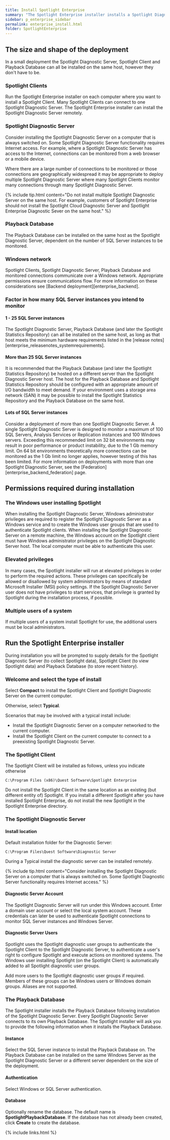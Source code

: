 ```yaml
---
title: Install Spotlight Enterprise
summary: "The Spotlight Enterprise installer installs a Spotlight Diagnostic Server (to collect Spotlight data), a Spotlight Client (to view Spotlight data) and a Playback Database (to store recent history). These three elements constitute a minimal Spotlight Enterprise deployment which can be expanded post install."
sidebar: p_enterprise_sidebar
permalink: enterprise_install.html
folder: SpotlightEnterprise
---
```



## The size and shape of the deployment

In a small deployment the Spotlight Diagnostic Server, Spotlight Client and Playback Database can all be installed on the same host, however they don't have to be.

### Spotlight Clients

Run the Spotlight Enterprise installer on each computer where you want to install a Spotlight Client. Many Spotlight Clients can connect to one Spotlight Diagnostic Server. The Spotlight Enterprise installer can install the Spotlight Diagnostic Server remotely.


### Spotlight Diagnostic Server

Consider installing the Spotlight Diagnostic Server on a computer that is always switched on. Some Spotlight Diagnostic Server functionality requires Internet access. For example, where a Spotlight Diagnostic Server has access to the Internet, connections can be monitored from a web browser or a mobile device.

Where there are a large number of connections to be monitored or those connections are geographically widespread it may be appropriate to deploy multiple Spotlight Diagnostic Server where many Spotlight Clients monitor many connections through many Spotlight Diagnostic Server.

{% include tip.html content="Do not install multiple Spotlight Diagnostic Server on the same host. For example, customers of Spotlight Enterprise should not install the Spotlight Cloud Diagnostic Server and Spotlight Enterprise Diagnostic Sever on the same host." %}

### Playback Database

The Playback Database can be installed on the same host as the Spotlight Diagnostic Server, dependent on the number of SQL Server instances to be monitored.

### Windows network

Spotlight Clients, Spotlight Diagnostic Server, Playback Database and monitored connections communicate over a Windows network. Appropriate permissions ensure communications flow. For more information on these considerations see [Backend deployment][enterprise_backend].


### Factor in how many SQL Server instances you intend to monitor

#### 1 - 25 SQL Server instances
The Spotlight Diagnostic Server, Playback Database (and later the Spotlight Statistics Repository) can all be installed on the same host, as long as that host meets the minimum hardware requirements listed in the [release notes][enterprise_releasenotes_systemrequirements].

#### More than 25 SQL Server instances
It is recommended that the Playback Database (and later the Spotlight Statistics Repository) be hosted on a different server than the Spotlight Diagnostic Server host. The host for the Playback Database and Spotlight Statistics Repository should be configured with an appropriate amount of I/O bandwidth to meet demand. If your environment uses a storage area network (SAN) it may be possible to install the Spotlight Statistics Repository and the Playback Database on the same host.

#### Lots of SQL Server instances
Consider a deployment of more than one Spotlight Diagnostic Server. A single Spotlight Diagnostic Server is designed to monitor a maximum of 100 SQL Servers, Analysis Services or Replication instances and 100 Windows servers. Exceeding this recommended limit on 32 bit environments may result in poor performance or product instability, due to the 1 Gb memory limit. On 64 bit environments theoretically more connections can be monitored as the 1 Gb limit no longer applies, however testing of this has been limited. For more information on deployments with more than one Spotlight Diagnostic Server, see the [Federation][enterprise_backend_federation] page.



## Permissions required during installation

### The Windows user installing Spotlight
When installing the Spotlight Diagnostic Server, Windows administrator privileges are required to register the Spotlight Diagnostic Server as a Windows service and to create the Windows user groups that are used to authenticate Spotlight clients. When installing the Spotlight Diagnostic Server on a remote machine, the Windows account on the Spotlight client must have Windows administrator privileges on the Spotlight Diagnostic Server host. The local computer must be able to authenticate this user.

### Elevated privileges
In many cases, the Spotlight installer will run at elevated privileges in order to perform the required actions. These privileges can specifically be allowed or disallowed by system administrators by means of standard Microsoft Installer (MSI) policy settings. If the Spotlight Diagnostic Server user does not have privileges to start services, that privilege is granted by Spotlight during the installation process, if possible.

### Multiple users of a system
If multiple users of a system install Spotlight for use, the additional users must be local administrators.

## Run the Spotlight Enterprise installer

During installation you will be prompted to supply details for the Spotlight Diagnostic Server (to collect Spotlight data), Spotlight Client (to view Spotlight data) and Playback Database (to store recent history).

### Welcome and select the type of install

Select **Compact** to install the Spotlight Client and Spotlight Diagnostic Server on the current computer.

Otherwise, select **Typical**.


Scenarios that may be involved with a typical install include:

* Install the Spotlight Diagnostic Server on a computer networked to the current computer.
* Install the Spotlight Client on the current computer to connect to a preexisting Spotlight Diagnostic Server.


### The Spotlight Client

The Spotlight Client will be installed as follows, unless you indicate otherwise

```
C:\Program Files (x86)\Quest Software\Spotlight Enterprise
```

Do not install the Spotlight Client in the same location as an existing (but different entity of) Spotlight. If you install a different Spotlight after you have installed Spotlight Enterprise, do not install the new Spotlight in the Spotlight Enterprise directory.

### The Spotlight Diagnostic Server

#### Install location

Default installation folder for the Diagnostic Server:

```
C:\Program Files\Quest Software\Diagnostic Server
```

During a Typical install the diagnostic server can be installed remotely.

{% include tip.html content="Consider installing the Spotlight Diagnostic Server on a computer that is always switched on. Some Spotlight Diagnostic Server functionality requires Internet access." %}

#### Diagnostic Server Account

The Spotlight Diagnostic Server will run under this Windows account. Enter a domain user account or select the local system account. These credentials can later be used to authenticate Spotlight connections to monitor SQL Server instances and Windows Server.

#### Diagnostic Server Users

Spotlight uses the Spotlight diagnostic user groups to authenticate the Spotlight Client to the Spotlight Diagnostic Server, to authenticate a user's right to configure Spotlight and execute actions on monitored systems. The Windows user installing Spotlight (on the Spotlight Client) is automatically added to all Spotlight diagnostic user groups.

Add more users to the Spotlight diagnostic user groups if required. Members of these groups can be Windows users or Windows domain groups. Aliases are not supported.

### The Playback Database

The Spotlight installer installs the Playback Database following installation of the Spotlight Diagnostic Server. Every Spotlight Diagnostic Server connects to its own Playback Database. The Spotlight installer will ask you to provide the following information when it installs the Playback Database.

#### Instance

Select the SQL Server instance to install the Playback Database on. The Playback Database can be installed on the same Windows Server as the Spotlight Diagnostic Server or a different server dependent on the size of the deployment.

#### Authentication

Select Windows or SQL Server authentication.

#### Database

Optionally rename the database. The default name is **SpotlightPlaybackDatabase**. If the database has not already been created, click **Create** to create the database.



{% include links.html %}

